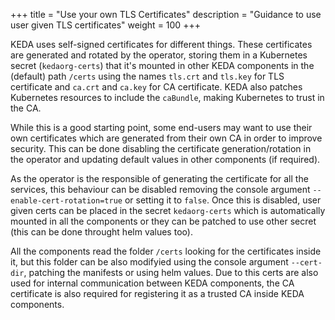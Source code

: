 +++
title = "Use your own TLS Certificates"
description = "Guidance to use user given TLS certificates"
weight = 100
+++

KEDA uses self-signed certificates for different things. These certificates are generated and rotated by the operator, storing them in a Kubernetes secret (`kedaorg-certs`) that it's mounted in other KEDA components in the (default) path `/certs` using the names `tls.crt` and `tls.key` for TLS certificate and `ca.crt` and `ca.key` for CA certificate. KEDA also patches Kubernetes resources to include the `caBundle`, making Kubernetes to trust in the CA.

While this is a good starting point, some end-users may want to use their own certificates which are generated from their own CA in order to improve security. This can be done disabling the certificate generation/rotation in the operator and updating default values in other components (if required). 

As the operator is the responsible of generating the certificate for all the services, this behaviour can be disabled removing the console argument `--enable-cert-rotation=true` or setting it to `false`. Once this is disabled, user given certs can be placed in the secret `kedaorg-certs` which is automatically mounted in all the components or they can be patched to use other secret (this can be done throught helm values too).

All the components read the folder `/certs` looking for the certificates inside it, but this folder can be also modifyied using the console argument `--cert-dir`, patching the manifests or using helm values. Due to this certs are also used for internal communication between KEDA components, the CA certificate is also required for registering it as a trusted CA inside KEDA components.
